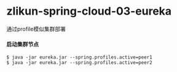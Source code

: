 # zlikun-spring-cloud-03-eureka

通过profile模似集群部署

#### 启动集群节点
```
$ java -jar eureka.jar --spring.profiles.active=peer1
$ java -jar eureka.jar --spring.profiles.active=peer2
```
